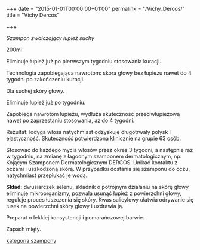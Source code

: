 +++
date = "2015-01-01T00:00:00+01:00"
permalink = "/Vichy_Dercos/"
title = "Vichy Dercos"

+++

*Szampon zwalczający łupież suchy*

200ml

Eliminuje łupież już po pierwszym tygodniu stosowania kuracji.

Technologia zapobiegająca nawrotom: skóra głowy bez łupieżu nawet do 4 tygodni po zakończeniu kuracji.

Dla suchej skóry głowy.

Eliminuje łupież już po tygodniu.

Zapobiega nawrotom łupieżu, wydłuża skuteczność przeciwłupieżową nawet po zaprzestaniu stosowania, aż do 4 tygodni.

Rezultat: łodyga włosa natychmiast odzyskuje długotrwały połysk i elastyczność. Skuteczność potwierdzona klinicznie na grupie 63 osób.

Stosować do każdego mycia włosów przez okres 3 tygodni, a następnie raz w tygodniu, na zmianę z łagodnym szamponem dermatologicznym, np. Kojącym Szamponem Dermatologicznym DERCOS. Unikać kontaktu z oczami i uszkodzoną skórą. W przypadku dostania się szamponu do oczu, natychmiast przepłukać je wodą.

**Skład:** dwusiarczek selenu, składnik o potrójnym działaniu na skórę głowy eliminuje mikroorganizmy, pozwala usunąć łupież z powierzchni głowy, reguluje proces łuszczenia się skóry. Kwas salicylowy ułatwia odrywanie się łusek na powierzchni skóry głowy i uzdrawia ją.

Preparat o lekkiej konsystencji i pomarańczowej barwie.

Zapach mięty.

[kategoria:szampony](/atopedia/kategoria:szampony "wikilink")